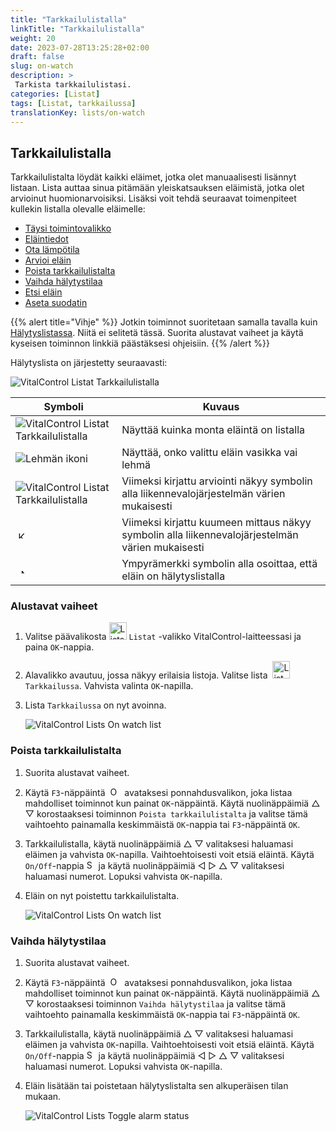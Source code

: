 ```yaml
---
title: "Tarkkailulistalla"
linkTitle: "Tarkkailulistalla"
weight: 20
date: 2023-07-28T13:25:28+02:00
draft: false
slug: on-watch
description: >
 Tarkista tarkkailulistasi.
categories: [Listat]
tags: [Listat, tarkkailussa]
translationKey: lists/on-watch
---
```

## Tarkkailulistalla

Tarkkailulistalta löydät kaikki eläimet, jotka olet manuaalisesti lisännyt listaan. Lista auttaa sinua pitämään yleiskatsauksen eläimistä, jotka olet arvioinut huomionarvoisiksi. Lisäksi voit tehdä seuraavat toimenpiteet kullekin listalla olevalle eläimelle:

- [Täysi toimintovalikko](../alarm/#full-action-menu)
- [Eläintiedot](../alarm/#animal-data)
- [Ota lämpötila](../alarm/#take-temperature)
- [Arvioi eläin](../alarm/#rate-animal)
- [Poista tarkkailulistalta](#remove-from-watch-list)
- [Vaihda hälytystilaa](#toggle-alarm-status)
- [Etsi eläin](../alarm/#search-animal)
- [Aseta suodatin](../alarm/#set-filter)

{{% alert title="Vihje" %}}
Jotkin toiminnot suoritetaan samalla tavalla kuin [Hälytyslistassa](../alarm). Niitä ei selitetä tässä. Suorita alustavat vaiheet ja käytä kyseisen toiminnon linkkiä päästäksesi ohjeisiin.
{{% /alert %}}

Hälytyslista on järjestetty seuraavasti:

   ![VitalControl Listat Tarkkailulistalla](../images/onwatchstructure.png "Tarkkailulistan rakenne")

|Symboli   | Kuvaus
|---------|-----
| ![VitalControl Listat Tarkkailulistalla](../images/kopf.png "Lauman koko laskuri") | Näyttää kuinka monta eläintä on listalla
| ![Lehmän ikoni](../images/kopf2.png "Lehmän pää") | Näyttää, onko valittu eläin vasikka vai lehmä
| ![VitalControl Listat Tarkkailulistalla](../images/auge.png "Arviointi") | Viimeksi kirjattu arviointi näkyy symbolin alla liikennevalojärjestelmän värien mukaisesti
| &nbsp;<img src="/icons/actions/temperature.svg" width="12" align="bottom" alt="Kehon lämpötila" title="Kehon lämpötila" /> | Viimeksi kirjattu kuumeen mittaus näkyy symbolin alla liikennevalojärjestelmän värien mukaisesti
| &nbsp;&nbsp;<img src="/icons/header/alarm.svg" width="8" align="bottom" alt="Näytä eläin hälytyksessä" title="Eläin hälytyksessä" /> | Ympyrämerkki symbolin alla osoittaa, että eläin on hälytyslistalla

### Alustavat vaiheet

1. Valitse päävalikosta <img src="/icons/main/lists.svg" width="28" align="bottom" alt="Lists" /> `Listat` -valikko VitalControl-laitteessasi ja paina `OK`-nappia.

2. Alavalikko avautuu, jossa näkyy erilaisia listoja. Valitse lista &nbsp;<img src="/icons/lists/onwatch.svg" width="28" align="bottom" alt="List 'On watch'" /> `Tarkkailussa`. Vahvista valinta `OK`-napilla.

3. Lista `Tarkkailussa` on nyt avoinna.

   ![VitalControl Lists On watch list](../images/firststeps2.png "Alustavat vaiheet")

### Poista tarkkailulistalta

1. Suorita alustavat vaiheet.

2. Käytä `F3`-näppäintä &nbsp;<img src="/icons/footer/open-popup.svg" width="15" align="bottom" alt="Open popup" />&nbsp; avataksesi ponnahdusvalikon, joka listaa mahdolliset toiminnot kun painat `OK`-näppäintä. Käytä nuolinäppäimiä △ ▽ korostaaksesi toiminnon `Poista tarkkailulistalta` ja valitse tämä vaihtoehto painamalla keskimmäistä `OK`-nappia tai `F3`-näppäintä `OK`.

3. Tarkkailulistalla, käytä nuolinäppäimiä △ ▽ valitaksesi haluamasi eläimen ja vahvista `OK`-napilla. Vaihtoehtoisesti voit etsiä eläintä. Käytä `On/Off`-nappia <img src="/icons/footer/search.svg" width="15" align="bottom" alt="Search" /> ja käytä nuolinäppäimiä ◁ ▷ △ ▽ valitaksesi haluamasi numerot. Lopuksi vahvista `OK`-napilla.

4. Eläin on nyt poistettu tarkkailulistalta.

   ![VitalControl Lists On watch list](../images/remove.png "Poista tarkkailulistalta")

### Vaihda hälytystilaa

1. Suorita alustavat vaiheet.

2. Käytä `F3`-näppäintä &nbsp;<img src="/icons/footer/open-popup.svg" width="15" align="bottom" alt="Open popup" />&nbsp; avataksesi ponnahdusvalikon, joka listaa mahdolliset toiminnot kun painat `OK`-näppäintä. Käytä nuolinäppäimiä △ ▽ korostaaksesi toiminnon `Vaihda hälytystilaa` ja valitse tämä vaihtoehto painamalla keskimmäistä `OK`-nappia tai `F3`-näppäintä `OK`.

3. Tarkkailulistalla, käytä nuolinäppäimiä △ ▽ valitaksesi haluamasi eläimen ja vahvista `OK`-napilla. Vaihtoehtoisesti voit etsiä eläintä. Käytä `On/Off`-nappia <img src="/icons/footer/search.svg" width="15" align="bottom" alt="Search" /> ja käytä nuolinäppäimiä ◁ ▷ △ ▽ valitaksesi haluamasi numerot. Lopuksi vahvista `OK`-napilla.

4. Eläin lisätään tai poistetaan hälytyslistalta sen alkuperäisen tilan mukaan.

   ![VitalControl Lists Toggle alarm status](../images/alarmstatus.png "Vaihda hälytystilaa")
